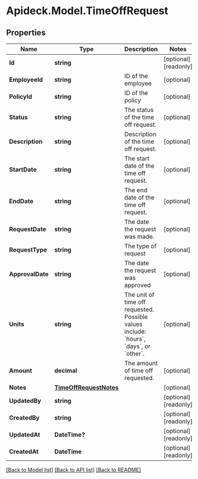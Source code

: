 # Apideck.Model.TimeOffRequest

## Properties

Name | Type | Description | Notes
------------ | ------------- | ------------- | -------------
**Id** | **string** |  | [optional] [readonly] 
**EmployeeId** | **string** | ID of the employee | [optional] 
**PolicyId** | **string** | ID of the policy | [optional] 
**Status** | **string** | The status of the time off request. | [optional] 
**Description** | **string** | Description of the time off request. | [optional] 
**StartDate** | **string** | The start date of the time off request. | [optional] 
**EndDate** | **string** | The end date of the time off request. | [optional] 
**RequestDate** | **string** | The date the request was made. | [optional] 
**RequestType** | **string** | The type of request | [optional] 
**ApprovalDate** | **string** | The date the request was approved | [optional] 
**Units** | **string** | The unit of time off requested. Possible values include: &#x60;hours&#x60;, &#x60;days&#x60;, or &#x60;other&#x60;. | [optional] 
**Amount** | **decimal** | The amount of time off requested. | [optional] 
**Notes** | [**TimeOffRequestNotes**](TimeOffRequestNotes.md) |  | [optional] 
**UpdatedBy** | **string** |  | [optional] [readonly] 
**CreatedBy** | **string** |  | [optional] [readonly] 
**UpdatedAt** | **DateTime?** |  | [optional] [readonly] 
**CreatedAt** | **DateTime** |  | [optional] [readonly] 

[[Back to Model list]](../README.md#documentation-for-models) [[Back to API list]](../README.md#documentation-for-api-endpoints) [[Back to README]](../README.md)

